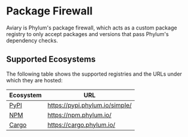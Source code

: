 # Package Firewall

Aviary is Phylum's package firewall, which acts as a custom package registry to
only accept packages and versions that pass Phylum's dependency checks.

## Supported Ecosystems

The following table shows the supported registries and the URLs under which they
are hosted:

| Ecosystem | URL                            |
| --------- | ------------------------------ |
| [PyPI]    | https://pypi.phylum.io/simple/ |
| [NPM]     | https://npm.phylum.io/         |
| [Cargo]   | https://cargo.phylum.io/       |

[PyPI]: ./pypi.md
[NPM]: ./npm.md
[Cargo]: ./cargo.md

